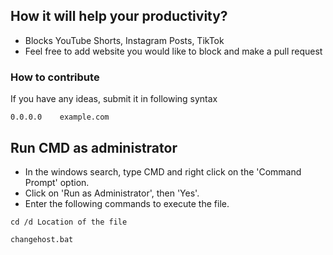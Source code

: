 ## How it will help your productivity?

- Blocks YouTube Shorts, Instagram Posts, TikTok
- Feel free to add website you would like to block and make a pull request

### How to contribute

If you have any ideas, submit it in following syntax

```
0.0.0.0    example.com
```


## Run CMD as administrator

- In the windows search, type CMD and right click on the 'Command Prompt' option.
- Click on 'Run as Administrator', then 'Yes'.
- Enter the following commands to execute the file.


```
cd /d Location of the file
```

```
changehost.bat
```


